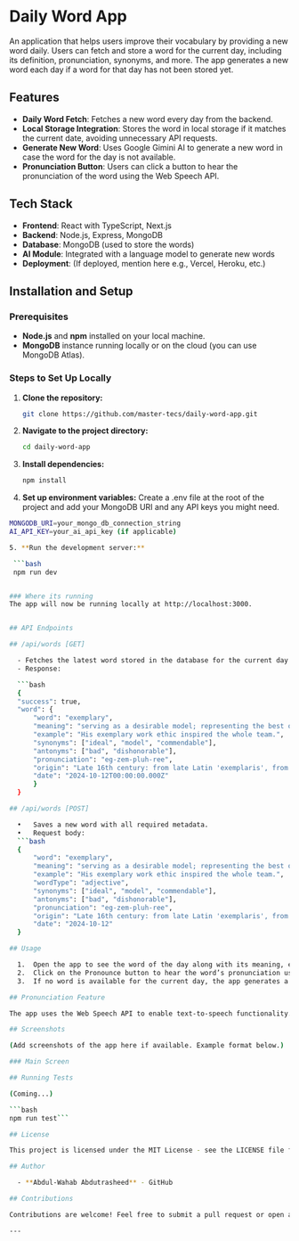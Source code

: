 # Daily Word App

An application that helps users improve their vocabulary by providing a new word daily. Users can fetch and store a word for the current day, including its definition, pronunciation, synonyms, and more. The app generates a new word each day if a word for that day has not been stored yet.

## Features

- **Daily Word Fetch**: Fetches a new word every day from the backend.
- **Local Storage Integration**: Stores the word in local storage if it matches the current date, avoiding unnecessary API requests.
- **Generate New Word**: Uses Google Gimini AI to generate a new word in case the word for the day is not available.
- **Pronunciation Button**: Users can click a button to hear the pronunciation of the word using the Web Speech API.

## Tech Stack

- **Frontend**: React with TypeScript, Next.js
- **Backend**: Node.js, Express, MongoDB
- **Database**: MongoDB (used to store the words)
- **AI Module**: Integrated with a language model to generate new words
- **Deployment**: (If deployed, mention here e.g., Vercel, Heroku, etc.)

## Installation and Setup

### Prerequisites

- **Node.js** and **npm** installed on your local machine.
- **MongoDB** instance running locally or on the cloud (you can use MongoDB Atlas).

### Steps to Set Up Locally

1. **Clone the repository:**

   ```bash
   git clone https://github.com/master-tecs/daily-word-app.git

2. **Navigate to the project directory:**
   
    ```bash
    cd daily-word-app
    
3. **Install dependencies:**
   
    ```bash
    npm install
    
4. **Set up environment variables:**
  Create a .env file at the root of the project and add your MongoDB URI and any API keys you might need.

  ```bash
  MONGODB_URI=your_mongo_db_connection_string
  AI_API_KEY=your_ai_api_key (if applicable)

5. **Run the development server:**

   ```bash
   npm run dev


### Where its running
The app will now be running locally at http://localhost:3000.


## API Endpoints

## /api/words [GET]

	- Fetches the latest word stored in the database for the current day.
	- Response:

    ```bash
    {
    "success": true,
    "word": {
        "word": "exemplary",
        "meaning": "serving as a desirable model; representing the best of its kind.",
        "example": "His exemplary work ethic inspired the whole team.",
        "synonyms": ["ideal", "model", "commendable"],
        "antonyms": ["bad", "dishonorable"],
        "pronunciation": "eg-zem-pluh-ree",
        "origin": "Late 16th century: from late Latin 'exemplaris', from 'exemplum' meaning 'example'.",
        "date": "2024-10-12T00:00:00.000Z"
        }
    }

## /api/words [POST]

	•	Saves a new word with all required metadata.
	•	Request body:
    ```bash
    {
        "word": "exemplary",
        "meaning": "serving as a desirable model; representing the best of its kind.",
        "example": "His exemplary work ethic inspired the whole team.",
        "wordType": "adjective",
        "synonyms": ["ideal", "model", "commendable"],
        "antonyms": ["bad", "dishonorable"],
        "pronunciation": "eg-zem-pluh-ree",
        "origin": "Late 16th century: from late Latin 'exemplaris', from 'exemplum' meaning 'example'.",
        "date": "2024-10-12"
    }   

## Usage

	1.	Open the app to see the word of the day along with its meaning, example usage, synonyms, antonyms, and origin.
	2.	Click on the Pronounce button to hear the word’s pronunciation using the Web Speech API.
	3.	If no word is available for the current day, the app generates a new word and stores it.

## Pronunciation Feature

The app uses the Web Speech API to enable text-to-speech functionality. When a user clicks on the pronunciation button, the app will pronounce the word out loud in the browser.

## Screenshots

(Add screenshots of the app here if available. Example format below.)

### Main Screen

## Running Tests

(Coming...)

```bash
npm run test```

## License

This project is licensed under the MIT License - see the LICENSE file for details.

## Author

	- **Abdul-Wahab Abdutrasheed** - GitHub

## Contributions

Contributions are welcome! Feel free to submit a pull request or open an issue for suggestions or improvements.

---
